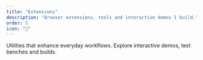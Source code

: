 ```yaml
---
title: "Extensions"
description: "Browser extensions, tools and interactive demos I build."
order: 5
icon: "🧩"
---
```


Utilities that enhance everyday workflows. Explore interactive demos, test benches and builds.

